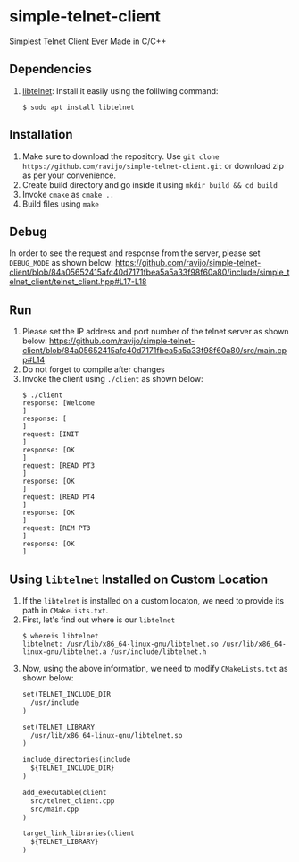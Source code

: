 # simple-telnet-client
Simplest Telnet Client Ever Made in C/C++ 


## Dependencies
1. [libtelnet](https://github.com/seanmiddleditch/libtelnet): Install it easily using the folllwing command:
    ```console
    $ sudo apt install libtelnet
    ```

## Installation
1. Make sure to download the repository. Use `git clone https://github.com/ravijo/simple-telnet-client.git` or download zip as per your convenience.
2. Create build directory and go inside it using `mkdir build && cd build`
3. Invoke `cmake` as `cmake ..`
3. Build files using `make`

## Debug
In order to see the request and response from the server, please set `DEBUG_MODE` as shown below:
https://github.com/ravijo/simple-telnet-client/blob/84a05652415afc40d7171fbea5a5a33f98f60a80/include/simple_telnet_client/telnet_client.hpp#L17-L18

## Run
1. Please set the IP address and port number of the telnet server as shown below:
https://github.com/ravijo/simple-telnet-client/blob/84a05652415afc40d7171fbea5a5a33f98f60a80/src/main.cpp#L14
2. Do not forget to compile after changes
3. Invoke the client using `./client` as shown below:
    ```console
    $ ./client
    response: [Welcome
    ]
    response: [
    ]
    request: [INIT
    ]
    response: [OK
    ]
    request: [READ PT3
    ]
    response: [OK
    ]
    request: [READ PT4
    ]
    response: [OK
    ]
    request: [REM PT3
    ]
    response: [OK
    ]
    ```


## Using `libtelnet` Installed on Custom Location
1. If the `libtelnet` is installed on a custom locaton, we need to provide its path in `CMakeLists.txt`.
2. First, let's find out where is our `libtelnet`
    ```console
    $ whereis libtelnet
    libtelnet: /usr/lib/x86_64-linux-gnu/libtelnet.so /usr/lib/x86_64-linux-gnu/libtelnet.a /usr/include/libtelnet.h
    ```
3. Now, using the above information, we need to modify `CMakeLists.txt` as shown below:
    ```CMakeLists.txt
    set(TELNET_INCLUDE_DIR
      /usr/include
    )
    
    set(TELNET_LIBRARY
      /usr/lib/x86_64-linux-gnu/libtelnet.so
    )
    
    include_directories(include
      ${TELNET_INCLUDE_DIR}
    )
    
    add_executable(client
      src/telnet_client.cpp
      src/main.cpp
    )
    
    target_link_libraries(client
      ${TELNET_LIBRARY}
    )
    ```
